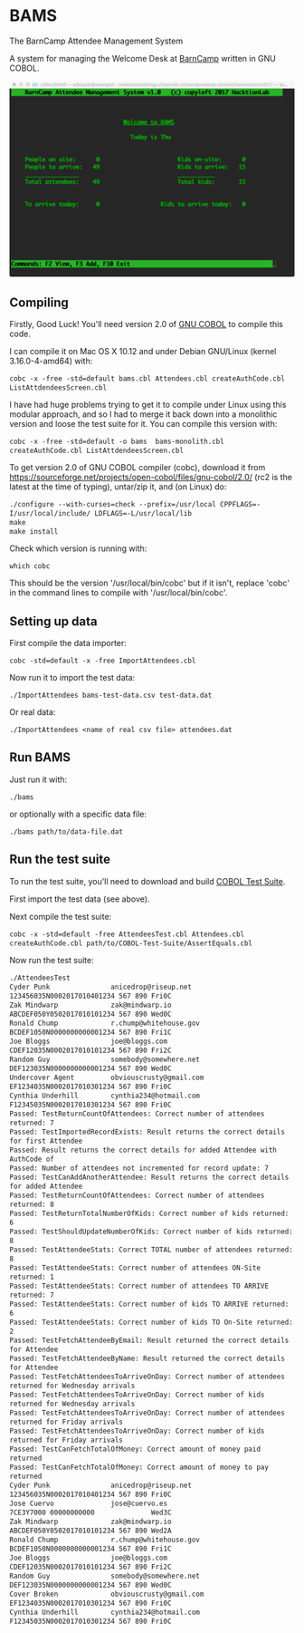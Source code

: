 # BAMS
The BarnCamp Attendee Management System

A system for managing the Welcome Desk at [BarnCamp](https://barncamp.org.uk) written in GNU COBOL.


![Screen shot of BAMS Home Screen](homepage.png "BAMS Home Screen")

## Compiling

Firstly, Good Luck!  You'll need version 2.0 of [GNU COBOL](https://sourceforge.net/projects/open-cobol/) to compile this code.

I can compile it on Mac OS X 10.12 and under Debian GNU/Linux (kernel 3.16.0-4-amd64) with:
```
cobc -x -free -std=default bams.cbl Attendees.cbl createAuthCode.cbl ListAttdendeesScreen.cbl
```

I have had huge problems trying to get it to compile under Linux using this modular approach, and so I had to merge it back down into a monolithic version and loose the test suite for it.  You can compile this version with:
```
cobc -x -free -std=default -o bams  bams-monolith.cbl createAuthCode.cbl ListAttdendeesScreen.cbl
```

To get version 2.0 of GNU COBOL compiler (cobc), download it from https://sourceforge.net/projects/open-cobol/files/gnu-cobol/2.0/ (rc2 is the latest at the time of typing), untar/zip it, and (on Linux) do:
```
./configure --with-curses=check --prefix=/usr/local CPPFLAGS=-I/usr/local/include/ LDFLAGS=-L/usr/local/lib
make
make install
```
Check which version is running with:
```
which cobc
```
This should be the version '/usr/local/bin/cobc' but if it isn't, replace 'cobc' in the command lines to compile with '/usr/local/bin/cobc'.

## Setting up data

First compile the data importer:
```
cobc -std=default -x -free ImportAttendees.cbl
```
Now run it to import the test data:
```
./ImportAttendees bams-test-data.csv test-data.dat
```
Or real data:
```
./ImportAttendees <name of real csv file> attendees.dat
```

## Run BAMS

Just run it with:
 ```
 ./bams
 ```

or optionally with a specific data file:
 ```
 ./bams path/to/data-file.dat
 ```

## Run the test suite

To run the test suite, you'll need to download and build [COBOL Test Suite](https://github.com/mikebharris/COBOL-Test-Suite).

First import the test data (see above).

Next compile the test suite:
```
cobc -x -std=default -free AttendeesTest.cbl Attendees.cbl createAuthCode.cbl path/to/COBOL-Test-Suite/AssertEquals.cbl
```
Now run the test suite:
````
./AttendeesTest
Cyder Punk               anicedrop@riseup.net                    123456035N0002017010401234 567 890 Fri0C
Zak Mindwarp             zak@mindwarp.io                         ABCDEF050Y0502017010101234 567 890 Wed0C
Ronald Chump             r.chump@whitehouse.gov                  BCDEF1050N0000000000001234 567 890 Fri1C
Joe Bloggs               joe@bloggs.com                          CDEF12035N0002017010101234 567 890 Fri2C
Random Guy               somebody@somewhere.net                  DEF123035N0000000000001234 567 890 Wed0C
Undercover Agent         obviouscrusty@gmail.com                 EF1234035N0002017010301234 567 890 Fri0C
Cynthia Underhill        cynthia234@hotmail.com                  F12345035N0002017010301234 567 890 Fri0C
Passed: TestReturnCountOfAttendees: Correct number of attendees returned: 7
Passed: TestImportedRecordExists: Result returns the correct details for first Attendee
Passed: Result returns the correct details for added Attendee with AuthCode of
Passed: Number of attendees not incremented for record update: 7
Passed: TestCanAddAnotherAttendee: Result returns the correct details for added Attendee
Passed: TestReturnCountOfAttendees: Correct number of attendees returned: 8
Passed: TestReturnTotalNumberOfKids: Correct number of kids returned: 6
Passed: TestShouldUpdateNumberOfKids: Correct number of kids returned: 8
Passed: TestAttendeeStats: Correct TOTAL number of attendees returned: 8
Passed: TestAttendeeStats: Correct number of attendees ON-Site returned: 1
Passed: TestAttendeeStats: Correct number of attendees TO ARRIVE returned: 7
Passed: TestAttendeeStats: Correct number of kids TO ARRIVE returned: 6
Passed: TestAttendeeStats: Correct number of kids TO On-Site returned: 2
Passed: TestFetchAttendeeByEmail: Result returned the correct details for Attendee
Passed: TestFetchAttendeeByName: Result returned the correct details for Attendee
Passed: TestFetchAttendeesToArriveOnDay: Correct number of attendees returned for Wednesday arrivals
Passed: TestFetchAttendeesToArriveOnDay: Correct number of kids returned for Wednesday arrivals
Passed: TestFetchAttendeesToArriveOnDay: Correct number of attendees returned for Friday arrivals
Passed: TestFetchAttendeesToArriveOnDay: Correct number of kids returned for Friday arrivals
Passed: TestCanFetchTotalOfMoney: Correct amount of money paid returned
Passed: TestCanFetchTotalOfMoney: Correct amount of money to pay returned
Cyder Punk               anicedrop@riseup.net                    123456035N0002017010401234 567 890 Fri0C
Jose Cuervo              jose@cuervo.es                          7CE3Y7000 00000000000              Wed3C
Zak Mindwarp             zak@mindwarp.io                         ABCDEF050Y0502017010101234 567 890 Wed2A
Ronald Chump             r.chump@whitehouse.gov                  BCDEF1050N0000000000001234 567 890 Fri1C
Joe Bloggs               joe@bloggs.com                          CDEF12035N0002017010101234 567 890 Fri2C
Random Guy               somebody@somewhere.net                  DEF123035N0000000000001234 567 890 Wed0C
Cover Broken             obviouscrusty@gmail.com                 EF1234035N0002017010301234 567 890 Fri0C
Cynthia Underhill        cynthia234@hotmail.com                  F12345035N0002017010301234 567 890 Fri0C
````
